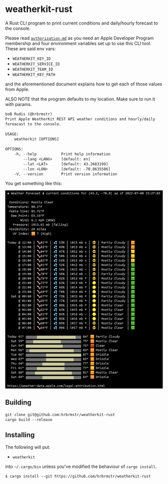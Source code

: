 # weatherkit-rust

A Rust CLI program to print current conditions and daily/hourly forecast to the console.

Please read [`authorization.md`](authorization.md) as you need an Apple Developer Program membership and four environment variables set up to use this CLI tool. These are said env vars:

- `WEATHERKIT_KEY_ID`
- `WEATHERKIT_SERVICE_ID`
- `WEATHERKIT_TEAM_ID`
- `WEATHERKIT_KEY_PATH`

and the aforementioned document explains how to get each of those values from Apple.

ALSO NOTE that the program defaults to my location. Make sure to run it with params.

```
boB Rudis (@hrbrmstr)
Print Apple WeatherKit REST API weather conditions and hourly/daily foreacast to the console.

USAGE:
    weatherkit [OPTIONS]

OPTIONS:
    -h, --help           Print help information
        --lang <LANG>    [default: en]
        --lat <LAT>      [default: 43.2683199]
        --lon <LON>      [default: -70.8635506]
    -V, --version        Print version information
```

You get something like this:

![](sample-forecast.png)

## Building

```
git clone git@github.com:hrbrmstr/weatherkit-rust
cargo build --release 
```

## Installing

The following will put:

- `weatherkit`

into `~/.cargo/bin` unless you've modified the behaviour of `cargo install`.

```
$ cargo install --git https://github.com/hrbrmstr/weatherkit-rust
```